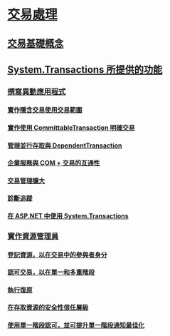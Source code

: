 # [交易處理](index.md)
## [交易基礎概念](transaction-fundamentals.md)
## [System.Transactions 所提供的功能](features-provided-by-system-transactions.md)
### [撰寫異動應用程式](writing-a-transactional-application.md)
#### [實作隱含交易使用交易範圍](implementing-an-implicit-transaction-using-transaction-scope.md)
#### [實作使用 CommittableTransaction 明確交易](implementing-an-explicit-transaction-using-committabletransaction.md)
#### [管理並行存取與 DependentTransaction](managing-concurrency-with-dependenttransaction.md)
#### [企業服務與 COM + 交易的互通性](interoperability-with-enterprise-services-and-com-transactions.md)
#### [交易管理擴大](transaction-management-escalation.md)
#### [診斷追蹤](diagnostic-traces.md)
#### [在 ASP.NET 中使用 System.Transactions](using-system-transactions-in-aspnet.md)
### [實作資源管理員](implementing-a-resource-manager.md)
#### [登記資源，以在交易中的參與者身分](enlisting-resources-as-participants-in-a-transaction.md)
#### [認可交易，以在單一和多重階段](committing-a-transaction-in-single-phase-and-multi-phase.md)
#### [執行復原](performing-recovery.md)
#### [在存取資源的安全性信任層級](security-trust-levels-in-accessing-resources.md)
#### [使用單一階段認可，並可提升單一階段通知最佳化](optimization-spc-and-promotable-spn.md)
